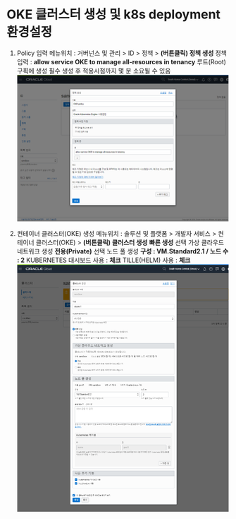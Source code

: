 # OKE 클러스터 생성 및 k8s deployment 환경설정

 1. Policy 입력
  메뉴위치 : 거버넌스 및 관리 > ID > 정책 > **(버튼클릭) 정책 생성**
  정책입력 : **allow service OKE to manage all-resources in tenancy**
  루트(Root) 구획에 생성 필수
  생성 후 적용시점까지 몇 분 소요될 수 있음
  ![](resources/images/image01.png)
  
 2. 컨테이너 클러스터(OKE) 생성
 메뉴위치 : 솔루션 및 플랫폼 > 개발자 서비스 > 컨테이너 클러스터(OKE) > **(버튼클릭) 클러스터 생성**
 **빠른 생성** 선택
 가상 클라우드 네트워크 생성 **전용(Private)** 선택
 노드 풀 생성 **구성 : VM.Standard2.1 / 노드 수 : 2**
 KUBERNETES 대시보드 사용 : **체크**
 TILLE(HELM) 사용 : **체크**
 ![](resources/images/image02.png)

